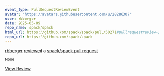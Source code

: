 ```yaml
---
event_type: PullRequestReviewEvent
avatar: "https://avatars.githubusercontent.com/u/2828630?"
user: rbberger
date: 2025-05-09
repo_name: spack/spack
html_url: https://github.com/spack/spack/pull/50271#pullrequestreview-2828484419
repo_url: https://github.com/spack/spack
---
```


<a href='https://github.com/rbberger' target='_blank'>rbberger</a> <a href='https://github.com/spack/spack/pull/50271#pullrequestreview-2828484419' target='_blank'>reviewed</a> a <a href='https://github.com/spack/spack/pull/50271' target='_blank'>spack/spack pull request</a>

<small>None</small>

<a href='https://github.com/spack/spack/pull/50271#pullrequestreview-2828484419' target='_blank'>View Review</a>